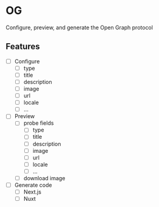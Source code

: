 # OG

Configure, preview, and generate the Open Graph protocol

## Features

- [ ] Configure
  - [ ] type
  - [ ] title
  - [ ] description
  - [ ] image
  - [ ] url
  - [ ] locale
  - [ ] ...
- [ ] Preview
  - [ ] probe fields
    - [ ] type
    - [ ] title
    - [ ] description
    - [ ] image
    - [ ] url
    - [ ] locale
    - [ ] ...
  - [ ] download image
- [ ] Generate code
  - [ ] Next.js
  - [ ] Nuxt
